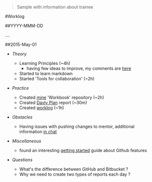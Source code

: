 > Sample with information about trainee

#Worklog

##YYYY-MMM-DD

.... 

##2015-May-01

* *Theory*

	* Learning Principles (~4h)
		* having few ideas to improve, my comments are [here](aaaaa)
	* Started to learn markdown
	* Started 'Tools for collaboration' (~2h)

* *Practice*

	* Created [mine](aaaa) 'Workbook' repository (~2h)
	* Created [Dayly Plan](mine-dayly-plan) report (~30m)
	* Created [worklog](mine-first-worklog) (~1h)

* *Obstacles*

	* Having issues with pushing changes to mentor, additional information [in chat](link-to-chat)

* *Miscellaneous*

	* found an interesting [getting started](https://guides.github.com/activities/hello-world/) guide about Github features

* *Questions*

	* What's the difference between GitHub and Bitbucket ?
	* Why we need to create two types of reports each day ?